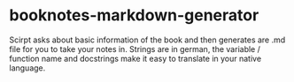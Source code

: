 # booknotes-markdown-generator
Scirpt asks about basic information of the book and then generates are .md file for you to take your notes in. Strings are in german, the variable / function name and docstrings make it easy to translate in your native language.
